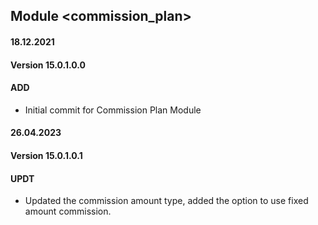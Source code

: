 ## Module <commission_plan>

#### 18.12.2021
#### Version 15.0.1.0.0
#### ADD
- Initial commit for Commission Plan Module

#### 26.04.2023
#### Version 15.0.1.0.1
#### UPDT
- Updated the commission amount type, added the option to use fixed amount commission.
